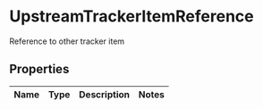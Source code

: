 

# UpstreamTrackerItemReference

Reference to other tracker item

## Properties

| Name | Type | Description | Notes |
|------------ | ------------- | ------------- | -------------|



